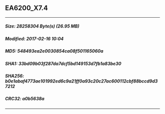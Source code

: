 ## EA6200_X7.4
 * * *
##### Size: 	28258304 Byte(s) (26.95 MB)
##### Modified: 2017-02-16 10:04
##### MD5: 	548493ea2e0030854ca08f501165060a
##### SHA1: 	33bd09b03f287da7dcf5bd149153d7fb1a83be30
##### SHA256: 	b0e1abaf4773ae101992ed6c9a21ff0a93c20c27ac600112cbf88bccd9d37212
##### CRC32: 	a0b5638a
* * *